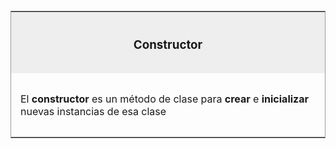 <table id='card'>
    <tr>
        <td align='center'>
            <h3>Constructor</h3>
        </td>
    </tr>
    <tr>
        <td>
            <p>El <b>constructor</b> es un método de clase para <b>crear</b> e <b>inicializar</b> nuevas instancias de esa clase</p>
            <p></p>
        </td>
    </tr>
</table>

<style>
    #card {
        margin-top: 20px;
        border: 1px solid #999;
            }
    #card h2 {
        margin: 0;
            }
    #card tr:first-child {
        background: #eee;
            }
    #card td {
        padding: 15px;
            }
</style>